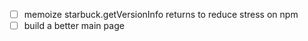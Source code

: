 - [ ] memoize starbuck.getVersionInfo returns to reduce stress on npm
- [ ] build a better main page
